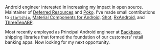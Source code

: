 Android engineer interested in increasing my impact in open source. Maintainer of [Deferred Resources](https://github.com/Backbase/DeferredResources)
and [Poko](https://github.com/drewhamilton/Poko). I've made small contributions to [`startship`](https://github.com/saket/startship),
[Material Components for Android](https://github.com/material-components/material-components-android),
[Shot](https://github.com/Karumi/Shot), [RxAndroid](https://github.com/ReactiveX/RxAndroid), and
[ThreeTenABP](https://github.com/JakeWharton/ThreeTenABP).

Most recently employed as Principal Android engineer at [Backbase](https://www.backbase.com/), shipping
libraries that formed the foundation of our customers' retail banking apps. Now looking for my next
opportunity.
